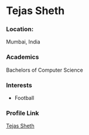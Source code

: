 # Tejas Sheth

### Location: 

Mumbai, India

### Academics

Bachelors of Computer Science

### Interests

- Football

### Profile Link

[Tejas Sheth](https://github.com/TejasSheth104)
